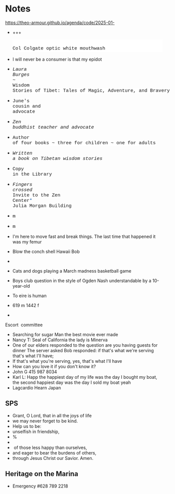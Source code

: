 # Notes

<a href="https://theo-armour.github.io/agenda/code/2025-01-11/#README.md">https://theo-armour.github.io/agenda/code/2025-01-</a>

* +++<div style="background-color: rgb(255, 255, 255); font-family: Consolas, &quot;Courier New&quot;, monospace; font-size: 15px; line-height: 20px; white-space: pre;">
Col Colgate optic white mouthwash

* I will never be a consumer is that my epidot
* <em style="font-family: Consolas, &quot;Courier New&quot;, monospace; font-size: 15px; white-space: pre;">Laura Burges<span style="color: #0451a5;"></span></em><span style="background-color: rgb(255, 255, 255); font-family: Consolas, &quot;Courier New&quot;, monospace; font-size: 15px; white-space: pre;"> ~ </span><span style="background-color: rgb(255, 255, 255); font-family: Consolas, &quot;Courier New&quot;, monospace; font-size: 15px; white-space: pre;">Wisdom Stories of Tibet: Tales of Magic, Adventure, and Bravery</span>
* <span style="background-color: rgb(255, 255, 255); font-family: Consolas, &quot;Courier New&quot;, monospace; font-size: 15px; white-space: pre;">June's cousin and advocate</span><em style="font-family: Consolas, &quot;Courier New&quot;, monospace; font-size: 15px; white-space: pre;"> </em>
* <em style="font-family: Consolas, &quot;Courier New&quot;, monospace; font-size: 15px; white-space: pre;">Zen buddhist teacher and advocate</em>
* <span style="background-color: rgb(255, 255, 255); font-family: Consolas, &quot;Courier New&quot;, monospace; font-size: 15px; white-space: pre;">Author of four books ~ three for children ~ one for adults</span>
* <em style="font-family: Consolas, &quot;Courier New&quot;, monospace; font-size: 15px; white-space: pre;">Written a book on Tibetan wisdom stories</em>
* <span style="background-color: rgb(255, 255, 255); font-family: Consolas, &quot;Courier New&quot;, monospace; font-size: 15px; white-space: pre;">Copy in the Library</span>
* <em style="font-family: Consolas, &quot;Courier New&quot;, monospace; font-size: 15px; white-space: pre;">Fingers crossed<span style="color: #0451a5;"></span></em><span style="background-color: rgb(255, 255, 255); font-family: Consolas, &quot;Courier New&quot;, monospace; font-size: 15px; white-space: pre;"> Invite to the Zen Center</span><span style="font-family: Consolas, &quot;Courier New&quot;, monospace; font-size: 15px; white-space: pre; color: rgb(4, 81, 165);">*</span><span style="background-color: rgb(255, 255, 255); font-family: Consolas, &quot;Courier New&quot;, monospace; font-size: 15px; white-space: pre;"> Julia Morgan Building</span>
* <span style="background-color: rgb(255, 255, 255); font-family: Consolas, &quot;Courier New&quot;, monospace; font-size: 15px; white-space: pre;">m</span>
* <span style="background-color: rgb(255, 255, 255); font-family: Consolas, &quot;Courier New&quot;, monospace; font-size: 15px; white-space: pre;">m</span>
* I'm here to move fast and break things. The last time that happened it was my femur
* Blow the conch shell Hawaii Bob&nbsp;
* 
* Cats and dogs playing a March madness basketball game&nbsp;
* Boys club question in the style of Ogden Nash understandable by a 10-year-old
* To eire is human
* 619 m 1442 f
* 

Escort&nbsp; committee

* Searching for sugar Man the best movie ever made
* Nancy T: Seal of California the lady is Minerva&nbsp;
* One of our elders responded to the question are you having guests for dinner The server asked Bob responded: if that's what we're serving that's what I'll have; 
* If that's what you're serving, yes, that's what I'll have
* How can you love it if you don't know it?
* John G 415 987 8034
* Karl L: Happ the happiest day of my life was the day I bought my boat, the second happiest day was the day I sold my boat yeah&nbsp;
* Lagcardio Hearn Japan

## SPS

* Grant, O Lord, that in all the joys of life
* we may never forget to be kind.
* Help us to be:
* unselfish in friendship,
* %
* 
* &nbsp;of those less happy than ourselves,
* and eager to bear the burdens of others,
* through Jesus Christ our Savior. Amen.

## Heritage on the Marina

* Emergency #628 789 2218